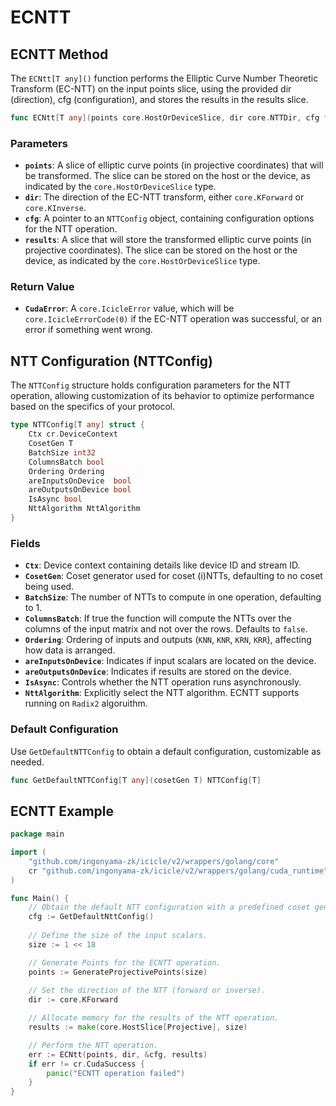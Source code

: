 # ECNTT

## ECNTT Method

The `ECNtt[T any]()` function performs the Elliptic Curve Number Theoretic Transform (EC-NTT) on the input points slice, using the provided dir (direction), cfg (configuration), and stores the results in the results slice.

```go
func ECNtt[T any](points core.HostOrDeviceSlice, dir core.NTTDir, cfg *core.NTTConfig[T], results core.HostOrDeviceSlice) core.IcicleError
```

### Parameters

- **`points`**: A slice of elliptic curve points (in projective coordinates) that will be transformed. The slice can be stored on the host or the device, as indicated by the `core.HostOrDeviceSlice` type.
- **`dir`**: The direction of the EC-NTT transform, either `core.KForward` or `core.KInverse`.
- **`cfg`**: A pointer to an `NTTConfig` object, containing configuration options for the NTT operation.
- **`results`**: A slice that will store the transformed elliptic curve points (in projective coordinates). The slice can be stored on the host or the device, as indicated by the `core.HostOrDeviceSlice` type.

### Return Value

- **`CudaError`**: A `core.IcicleError` value, which will be `core.IcicleErrorCode(0)` if the EC-NTT operation was successful, or an error if something went wrong.

## NTT Configuration (NTTConfig)

The `NTTConfig` structure holds configuration parameters for the NTT operation, allowing customization of its behavior to optimize performance based on the specifics of your protocol.

```go
type NTTConfig[T any] struct {
    Ctx cr.DeviceContext
    CosetGen T
    BatchSize int32
    ColumnsBatch bool
    Ordering Ordering
    areInputsOnDevice  bool
    areOutputsOnDevice bool
    IsAsync bool
    NttAlgorithm NttAlgorithm
}
```

### Fields

- **`Ctx`**: Device context containing details like device ID and stream ID.
- **`CosetGen`**: Coset generator used for coset (i)NTTs, defaulting to no coset being used.
- **`BatchSize`**: The number of NTTs to compute in one operation, defaulting to 1.
- **`ColumnsBatch`**: If true the function will compute the NTTs over the columns of the input matrix and not over the rows. Defaults to `false`.
- **`Ordering`**: Ordering of inputs and outputs (`KNN`, `KNR`, `KRN`, `KRR`), affecting how data is arranged.
- **`areInputsOnDevice`**: Indicates if input scalars are located on the device.
- **`areOutputsOnDevice`**: Indicates if results are stored on the device.
- **`IsAsync`**: Controls whether the NTT operation runs asynchronously.
- **`NttAlgorithm`**: Explicitly select the NTT algorithm. ECNTT supports running on `Radix2` algoruithm.

### Default Configuration

Use `GetDefaultNTTConfig` to obtain a default configuration, customizable as needed.

```go
func GetDefaultNTTConfig[T any](cosetGen T) NTTConfig[T]
```

## ECNTT Example

```go
package main

import (
    "github.com/ingonyama-zk/icicle/v2/wrappers/golang/core"
    cr "github.com/ingonyama-zk/icicle/v2/wrappers/golang/cuda_runtime"
)

func Main() {
    // Obtain the default NTT configuration with a predefined coset generator.
    cfg := GetDefaultNttConfig()
    
    // Define the size of the input scalars.
    size := 1 << 18

    // Generate Points for the ECNTT operation.
    points := GenerateProjectivePoints(size)
    
    // Set the direction of the NTT (forward or inverse).
    dir := core.KForward

    // Allocate memory for the results of the NTT operation.
    results := make(core.HostSlice[Projective], size)

    // Perform the NTT operation.
    err := ECNtt(points, dir, &cfg, results)
    if err != cr.CudaSuccess {
        panic("ECNTT operation failed")
    }
}
```

